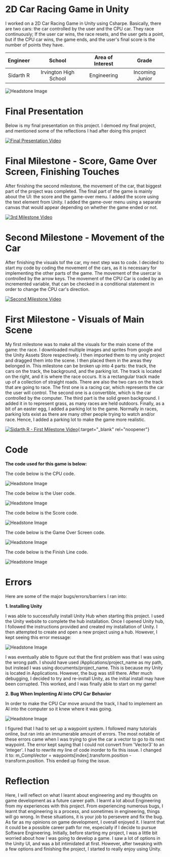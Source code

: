 ﻿# 2D Car Racing Game in Unity
I worked on a 2D Car Racing Game in Unity using Csharpe. Basically, there are two cars: the car controlled by the user and the CPU car. They race continuously; If the user car wins, the race resets, and the user gets a point, but if the CPU car wins, the game ends, and the user's final score is the number of points they have.

| **Engineer** | **School** | **Area of Interest** | **Grade** |
|:--:|:--:|:--:|:--:|
| Sidarth R | Irvington High School | Engineering | Incoming Junior

![Headstone Image](unity.jpeg)

# Final Presentation
Below is my final presentation on this project. I demoed my final project, and mentioned some of the reflections I had after doing this project
  
[![Final Presentation Video](https://res.cloudinary.com/marcomontalbano/image/upload/v1625232756/video_to_markdown/images/youtube--dCWVKLXOLYw-c05b58ac6eb4c4700831b2b3070cd403.jpg)](https://youtu.be/dCWVKLXOLYw "Final Presentation Video")  
  
# Final Milestone - Score, Game Over Screen, Finishing Touches
After finishing the second milestone, the movement of the car, that biggest part of the project was completed. The final part of the game is mainly about the UI: the score and the game-over menu. I added the score using the text element from Unity. I added the game-over menu using a separate canvas that would appear depending on whether the game ended or not.   

[![3rd Milestone Video](https://res.cloudinary.com/marcomontalbano/image/upload/v1625235816/video_to_markdown/images/youtube--Gu_8_iFkpGg-c05b58ac6eb4c4700831b2b3070cd403.jpg)](https://youtu.be/Gu_8_iFkpGg "3rd Milestone Video")

# Second Milestone - Movement of the Car
After finishing the visuals tof the car, my next step was to code. I decided to start my code by coding the movement of the cars, as it is necessary for implementing the other parts of the game. The movement of the usercar is controlled by the arrow keys. The movement of the CPU Car is coded by an incremented variable, that can be checked in a conditional statement in order to change the CPU car's direction. 

[![Second Milestone Video](https://res.cloudinary.com/marcomontalbano/image/upload/v1625232400/video_to_markdown/images/youtube--BqRCGP94m8M-c05b58ac6eb4c4700831b2b3070cd403.jpg)](https://youtu.be/BqRCGP94m8M "Second Milestone Video")
# First Milestone - Visuals of Main Scene
  
My first milestone was to make all the visuals for the main scene of the game: the race. I downloaded multiple images and sprites from google and the Unity Assets Store respectively. I then imported them to my unity project and dragged them into the scene. I then placed them in the areas they belonged in. This milestone can be broken up into 4 parts: the track, the cars on the track, the background, and the parking lot. The track is located on the right, and it is where the race occurs. It is a rectangular track made up of a collection of straight roads. There are also the two cars on the track that are going to race. The first one is a racing car, which represents the car the user will control. The second one is a convertible, which is the car controlled by the computer. The third part is the solid green background. I added it in to represent grass, as many races are held outdoors. Finally, as a bit of an easter egg, I added a parking lot to the game. Normally in races, parking lots exist as there are many other people trying to watch and/or race. Hence, I added a parking lot to make the game more realistic.   

[![Sidarth R - First Milestone Video](https://res.cloudinary.com/marcomontalbano/image/upload/v1624029506/video_to_markdown/images/youtube--Z1HSOnt46i0-c05b58ac6eb4c4700831b2b3070cd403.jpg)](https://www.youtube.com/watch?v=Z1HSOnt46i0 "Sidarth R - First Milestone Video"){:target="_blank" rel="noopener"}

# Code

**The code used for this game is below:**

The code below is the CPU code.

![Headstone Image](code2.png)

The code below is the User code.

![Headstone Image](code1.png)

The code below is the Score code.

![Headstone Image](code3.png)

The code below is the Game Over Screen code.

![Headstone Image](code4.png)

The code below is the Finish Line code.

![Headstone Image](code6.png)

# Errors

Here are some of the major bugs/errors/barriers I ran into:

**1. Installing Unity**

I was able to successfully install Unity Hub when starting this project. I used the Unity website to complete the hub installation. Once I opened Unity hub, I followed the instructions provided and created my installation of Unity. I then attempted to create and open a new project using a hub. However, I kept seeing this error message:

![Headstone Image](error.png)

I was eventually able to figure out that the first problem was that I was using the wrong path. I should have used /Applications/project_name as my path, but instead I was using documents/project_name. This is because my Unity is located in Applications. However, the bug was still there. After much debugging, I decided to try and re-install Unity, as the initial install may have been corrupted. This worked, and I was finally able to start on my game!

**2. Bug When Implenting AI into CPU Car Behavior**

In order to make the CPU Car move around the track, I had to implement an AI into the computer so it knew where it was going.

![Headstone Image](error1.png)

I figured that I had to set up a waypoint system. I followed many tutorials online, but ran into an imnumerable amount of errors. The most notable of these errors came when I was trying to give the car a vector to go to its next waypoint. The error kept saying that I could not convert from 'Vector3' to an 'integer'. I had to rewrite my line of code inorder to fix this issue. I changed it to: m_CompVector = waypoints[index].transform.position - transform.position. This ended up fixing the issue. 

# Reflection

Here, I will reflect on what I learnt about engineering and my thoughts on game development as a future career path. I learnt a lot about Engineering from my experiences with this project. From experiencing numerous bugs, I learnt that engineering is a process, and sometimes in engineering, things will go wrong. In these situations, it is your job to persevere and fix the bug. As far as my opinions on game development, I overall enjoyed it. I learnt that it could be a possible career path for me, especially if I decide to pursue Software Engineering. Initially, before starting my project, I was a little bit worried about how I was going to develop a game. I saw a lot of options in the Unity UI, and was a bit intimidated at first. However, after tweaking with a few options and finishing the project, I started to really enjoy using Unity.







